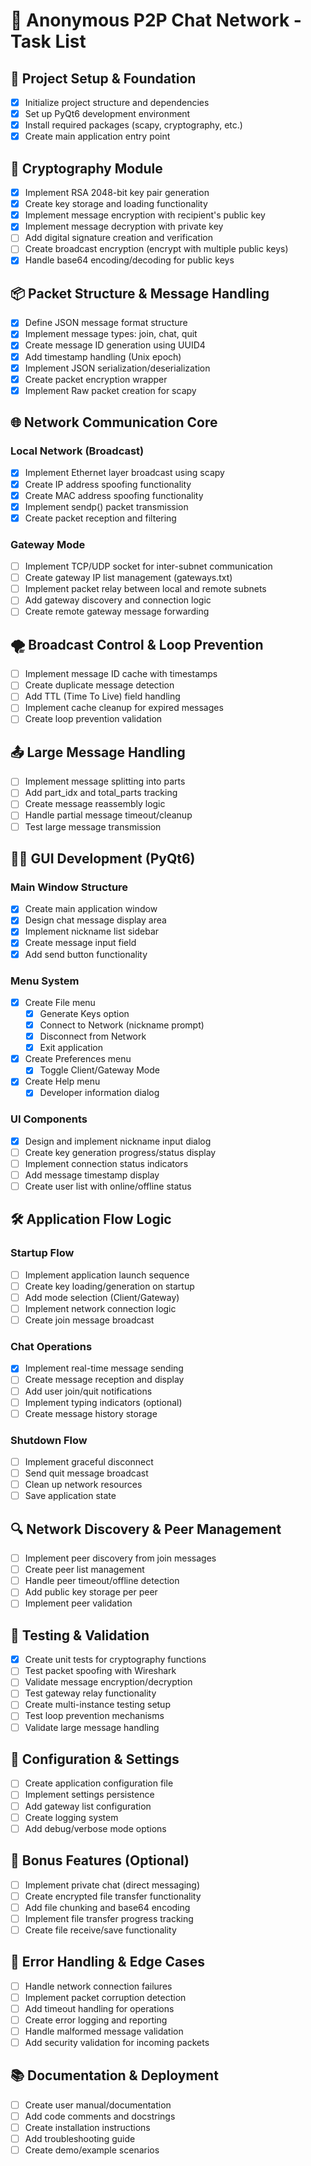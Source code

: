 # 🧾 Anonymous P2P Chat Network - Task List

## 🚀 Project Setup & Foundation
- [X] Initialize project structure and dependencies
- [X] Set up PyQt6 development environment
- [X] Install required packages (scapy, cryptography, etc.)
- [X] Create main application entry point

## 🔐 Cryptography Module
- [X] Implement RSA 2048-bit key pair generation
- [X] Create key storage and loading functionality
- [X] Implement message encryption with recipient's public key
- [X] Implement message decryption with private key
- [ ] Add digital signature creation and verification
- [ ] Create broadcast encryption (encrypt with multiple public keys)
- [X] Handle base64 encoding/decoding for public keys

## 📦 Packet Structure & Message Handling
- [X] Define JSON message format structure
- [X] Implement message types: join, chat, quit
- [X] Create message ID generation using UUID4
- [X] Add timestamp handling (Unix epoch)
- [X] Implement JSON serialization/deserialization
- [X] Create packet encryption wrapper
- [X] Implement Raw packet creation for scapy

## 🌐 Network Communication Core
### Local Network (Broadcast)
- [X] Implement Ethernet layer broadcast using scapy
- [X] Create IP address spoofing functionality
- [X] Create MAC address spoofing functionality
- [X] Implement sendp() packet transmission
- [X] Create packet reception and filtering

### Gateway Mode
- [ ] Implement TCP/UDP socket for inter-subnet communication
- [ ] Create gateway IP list management (gateways.txt)
- [ ] Implement packet relay between local and remote subnets
- [ ] Add gateway discovery and connection logic
- [ ] Create remote gateway message forwarding

## 🌪️ Broadcast Control & Loop Prevention
- [ ] Implement message ID cache with timestamps
- [ ] Create duplicate message detection
- [ ] Add TTL (Time To Live) field handling
- [ ] Implement cache cleanup for expired messages
- [ ] Create loop prevention validation

## 📤 Large Message Handling
- [ ] Implement message splitting into parts
- [ ] Add part_idx and total_parts tracking
- [ ] Create message reassembly logic
- [ ] Handle partial message timeout/cleanup
- [ ] Test large message transmission

## 🧑‍💻 GUI Development (PyQt6)
### Main Window Structure
- [X] Create main application window
- [X] Design chat message display area
- [X] Implement nickname list sidebar
- [X] Create message input field
- [X] Add send button functionality

### Menu System
- [X] Create File menu
  - [X] Generate Keys option
  - [X] Connect to Network (nickname prompt)
  - [X] Disconnect from Network
  - [X] Exit application
- [X] Create Preferences menu
  - [X] Toggle Client/Gateway Mode
- [X] Create Help menu
  - [X] Developer information dialog

### UI Components
- [X] Design and implement nickname input dialog
- [ ] Create key generation progress/status display
- [ ] Implement connection status indicators
- [ ] Add message timestamp display
- [ ] Create user list with online/offline status

## 🛠️ Application Flow Logic
### Startup Flow
- [ ] Implement application launch sequence
- [ ] Create key loading/generation on startup
- [ ] Add mode selection (Client/Gateway)
- [ ] Implement network connection logic
- [ ] Create join message broadcast

### Chat Operations
- [X] Implement real-time message sending
- [ ] Create message reception and display
- [ ] Add user join/quit notifications
- [ ] Implement typing indicators (optional)
- [ ] Create message history storage

### Shutdown Flow
- [ ] Implement graceful disconnect
- [ ] Send quit message broadcast
- [ ] Clean up network resources
- [ ] Save application state

## 🔍 Network Discovery & Peer Management
- [ ] Implement peer discovery from join messages
- [ ] Create peer list management
- [ ] Handle peer timeout/offline detection
- [ ] Add public key storage per peer
- [ ] Implement peer validation

## 🧪 Testing & Validation
- [X] Create unit tests for cryptography functions
- [ ] Test packet spoofing with Wireshark
- [ ] Validate message encryption/decryption
- [ ] Test gateway relay functionality
- [ ] Create multi-instance testing setup
- [ ] Test loop prevention mechanisms
- [ ] Validate large message handling

## 🔧 Configuration & Settings
- [ ] Create application configuration file
- [ ] Implement settings persistence
- [ ] Add gateway list configuration
- [ ] Create logging system
- [ ] Add debug/verbose mode options

## 🌟 Bonus Features (Optional)
- [ ] Implement private chat (direct messaging)
- [ ] Create encrypted file transfer functionality
- [ ] Add file chunking and base64 encoding
- [ ] Implement file transfer progress tracking
- [ ] Create file receive/save functionality

## 🐛 Error Handling & Edge Cases
- [ ] Handle network connection failures
- [ ] Implement packet corruption detection
- [ ] Add timeout handling for operations
- [ ] Create error logging and reporting
- [ ] Handle malformed message validation
- [ ] Add security validation for incoming packets

## 📚 Documentation & Deployment
- [ ] Create user manual/documentation
- [ ] Add code comments and docstrings
- [ ] Create installation instructions
- [ ] Add troubleshooting guide
- [ ] Create demo/example scenarios
